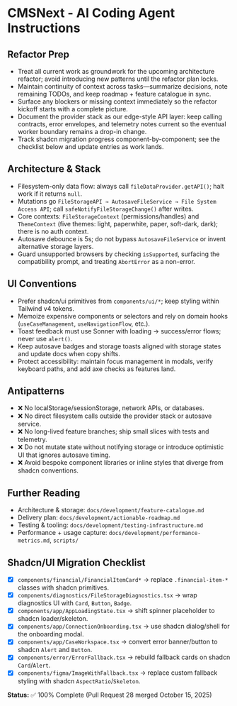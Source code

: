 # CMSNext - AI Coding Agent Instructions

## Refactor Prep
- Treat all current work as groundwork for the upcoming architecture refactor; avoid introducing new patterns until the refactor plan locks.
- Maintain continuity of context across tasks—summarize decisions, note remaining TODOs, and keep roadmap + feature catalogue in sync.
- Surface any blockers or missing context immediately so the refactor kickoff starts with a complete picture.
- Document the provider stack as our edge-style API layer: keep calling contracts, error envelopes, and telemetry notes current so the eventual worker boundary remains a drop-in change.
- Track shadcn migration progress component-by-component; see the checklist below and update entries as work lands.

## Architecture & Stack
- Filesystem-only data flow: always call `fileDataProvider.getAPI()`; halt work if it returns `null`.
- Mutations go `FileStorageAPI → AutosaveFileService → File System Access API`; call `safeNotifyFileStorageChange()` after writes.
- Core contexts: `FileStorageContext` (permissions/handles) and `ThemeContext` (five themes: light, paperwhite, paper, soft-dark, dark); there is no auth context.
- Autosave debounce is 5s; do not bypass `AutosaveFileService` or invent alternative storage layers.
- Guard unsupported browsers by checking `isSupported`, surfacing the compatibility prompt, and treating `AbortError` as a non-error.

## UI Conventions
- Prefer shadcn/ui primitives from `components/ui/*`; keep styling within Tailwind v4 tokens.
- Memoize expensive components or selectors and rely on domain hooks (`useCaseManagement`, `useNavigationFlow`, etc.).
- Toast feedback must use Sonner with loading → success/error flows; never use `alert()`.
- Keep autosave badges and storage toasts aligned with storage states and update docs when copy shifts.
- Protect accessibility: maintain focus management in modals, verify keyboard paths, and add axe checks as features land.

## Antipatterns
- ❌ No localStorage/sessionStorage, network APIs, or databases.
- ❌ No direct filesystem calls outside the provider stack or autosave service.
- ❌ No long-lived feature branches; ship small slices with tests and telemetry.
- ❌ Do not mutate state without notifying storage or introduce optimistic UI that ignores autosave timing.
- ❌ Avoid bespoke component libraries or inline styles that diverge from shadcn conventions.

## Further Reading
- Architecture & storage: `docs/development/feature-catalogue.md`
- Delivery plan: `docs/development/actionable-roadmap.md`
- Testing & tooling: `docs/development/testing-infrastructure.md`
- Performance + usage capture: `docs/development/performance-metrics.md`, `scripts/`

## Shadcn/UI Migration Checklist
- [x] `components/financial/FinancialItemCard*` → replace `.financial-item-*` classes with shadcn primitives.
- [x] `components/diagnostics/FileStorageDiagnostics.tsx` → wrap diagnostics UI with `Card`, `Button`, `Badge`.
- [x] `components/app/AppLoadingState.tsx` → shift spinner placeholder to shadcn loader/skeleton.
- [x] `components/app/ConnectionOnboarding.tsx` → use shadcn dialog/shell for the onboarding modal.
- [x] `components/app/CaseWorkspace.tsx` → convert error banner/button to shadcn `Alert` and `Button`.
- [x] `components/error/ErrorFallback.tsx` → rebuild fallback cards on shadcn `Card`/`Alert`.
- [x] `components/figma/ImageWithFallback.tsx` → replace custom fallback styling with shadcn `AspectRatio`/`Skeleton`.

**Status:** ✅ 100% Complete (Pull Request 28 merged October 15, 2025)
